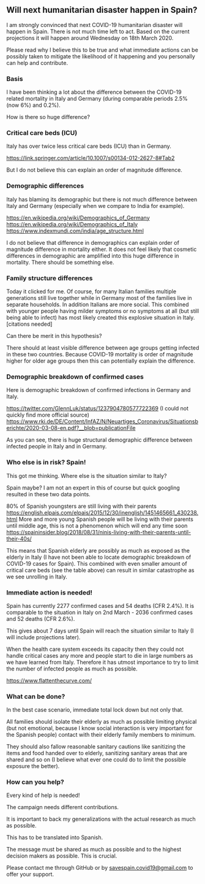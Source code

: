 ## Will next humanitarian disaster happen in Spain?

I am strongly convinced that next COVID-19 humanitarian disaster will happen in Spain. There is not much time left to act. Based on the current projections it will happen around Wednesday on 18th March 2020.

Please read why I believe this to be true and what immediate actions can be possibly taken to mitigate the likelihood of it happening and you personally can help and contribute.

### Basis

I have been thinking a lot about the difference between the COVID-19 related mortality in Italy and Germany (during comparable periods 2.5% (now 6%) and 0.2%).

How is there so huge difference? 

### Critical care beds (ICU)

Italy has over twice less critical care beds (ICU) than in Germany.

https://link.springer.com/article/10.1007/s00134-012-2627-8#Tab2

But I do not believe this can explain an order of magnitude difference. 

### Demographic differences

Italy has blaming its demographic but there is not much difference between Italy and Germany (especially when we compare to India for example).

https://en.wikipedia.org/wiki/Demographics_of_Germany
https://en.wikipedia.org/wiki/Demographics_of_Italy
https://www.indexmundi.com/india/age_structure.html

I do not believe that difference in demographics can explain order of magnitude difference in mortality either. It does not feel likely that cosmetic differences in demographic are amplified into this huge difference in mortality. There should be something else.

### Family structure differences

Today it clicked for me. Of course, for many Italian families multiple generations still live together while in Germany most of the families live in separate households. In addition Italians are more social. This combined with younger people having milder symptoms or no symptoms at all (but still being able to infect) has most likely created this explosive situation in Italy. [citations needed]

Can there be merit in this hypothesis?

There should at least visible difference between age groups getting infected in these two countries. Because COVID-19 mortality is order of magnitude higher for older age groups then this can potentially explain the difference.

### Demographic breakdown of confirmed cases

Here is demographic breakdown of confirmed infections in Germany and Italy.

https://twitter.com/GlennLuk/status/1237904780577722369 (I could not quickly find more official source)
https://www.rki.de/DE/Content/InfAZ/N/Neuartiges_Coronavirus/Situationsberichte/2020-03-08-en.pdf?__blob=publicationFile

As you can see, there is huge structural demographic difference between infected people in Italy and in Germany.

### Who else is in risk? Spain!

This got me thinking. Where else is the situation similar to Italy?

Spain maybe? I am not an expert in this of course but quick googling resulted in these two data points.

80% of Spanish youngsters are still living with their parents https://english.elpais.com/elpais/2015/12/30/inenglish/1451465661_430238.html
More and more young Spanish people will be living with their parents until middle age, this is not a phenomenon which will end any time soon    https://spaininsider.blog/2018/08/31/ninis-living-with-their-parents-until-their-40s/

This means that Spanish elderly are possibly as much as exposed as the elderly in Italy (I have not been able to locate demographic breakdown of COVID-19 cases for Spain). This combined with even smaller amount of critical care beds (see the table above) can result in similar catastrophe as we see unrolling in Italy.

### Immediate action is needed!

Spain has currently 2277 confirmed cases and 54 deaths (CFR 2.4%). It is comparable to the situation in Italy on 2nd March - 2036 confirmed cases and 52 deaths (CFR 2.6%).

This gives about 7 days until Spain will reach the situation similar to Italy (I will include projections later).

When the health care system exceeds its capacity then they could not handle critical cases any more and people start to die in large numbers as we have learned from Italy. Therefore it has utmost importance to try to limit the number of infected people as much as possible.

https://www.flattenthecurve.com/

### What can be done?

In the best case scenario, immediate total lock down but not only that. 

All families should isolate their elderly as much as possible limiting physical (but not emotional, because I know social interaction is very important for the Spanish people) contact with their elderly family members to minimum. 

They should also fallow reasonable sanitary cautions like sanitizing the items and food handed over to elderly, sanitizing sanitary areas that are shared and so on (I believe what ever one could do to limit the possible exposure the better). 

### How can you help?

Every kind of help is needed!

The campaign needs different contributions. 

It is important to back my generalizations with the actual research as much as possible.

This has to be translated into Spanish.

The message must be shared as much as possible and to the highest decision makers as possible. This is crucial.

Please contact me through GitHub or by savespain.covid19@gmail.com to offer your support.
